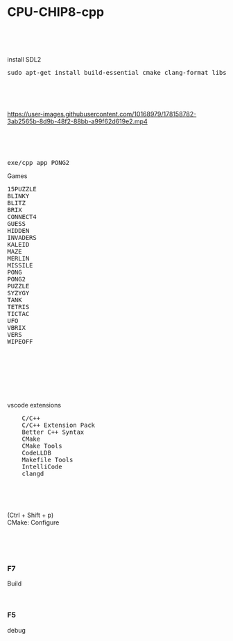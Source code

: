 # CPU-CHIP8-cpp

<br><br><br>

install SDL2

<pre>
sudo apt-get install build-essential cmake clang-format libsdl2-dev libsdl2-image-dev libsdl2-mixer-dev libsdl2-net-dev libsdl2-ttf-dev
</pre>

<br><br><br>

https://user-images.githubusercontent.com/10168979/178158782-3ab2565b-8d9b-48f2-88bb-a99f62d619e2.mp4

<br><br><br>

<pre>
exe/cpp_app PONG2
</pre>

Games

<pre>
15PUZZLE  
BLINKY  
BLITZ
BRIX
CONNECT4
GUESS
HIDDEN
INVADERS
KALEID
MAZE
MERLIN
MISSILE
PONG
PONG2
PUZZLE
SYZYGY
TANK
TETRIS
TICTAC
UFO
VBRIX
VERS
WIPEOFF
</pre>

<br><br><br>
<br><br><br>

vscode extensions

<pre>
    C/C++
    C/C++ Extension Pack
    Better C++ Syntax
    CMake
    CMake Tools
    CodeLLDB
    Makefile Tools
    IntelliCode
    clangd
</pre>

<br><br><br>

(Ctrl + Shift + p)  
CMake: Configure

<br><br><br>

### F7

Build

<br>

### F5

debug

<br><br><br>
